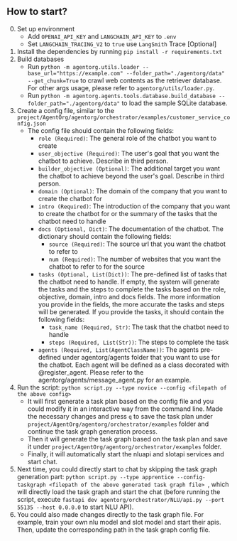 ## How to start?
0. Set up environment
    * Add `OPENAI_API_KEY` and `LANGCHAIN_API_KEY` to `.env`
    * Set `LANGCHAIN_TRACING_V2` to `true` use `LangSmith` Trace [Optional]
1. Install the dependencies by running `pip install -r requirements.txt`
2. Build databases
    * Run `python -m agentorg.utils.loader --base_url="https://example.com" --folder_path="./agentorg/data" --get_chunk=True` to crawl web contents as the retriever database. For other args usage, please refer to `agentorg/utils/loader.py`.
    * Run `python -m agentorg.agents.tools.database.build_database --folder_path="./agentorg/data"` to load the sample SQLite database.
3. Create a config file, similar to the `project/AgentOrg/agentorg/orchestrator/examples/customer_service_config.json`
    * The config file should contain the following fields:
        * `role (Required)`: The general role of the chatbot you want to create
        * `user_objective (Required)`: The user's goal that you want the chatbot to achieve. Describe in third person.
        * `builder_objective (Optional)`: The additional target you want the chatbot to achieve beyond the user's goal. Describe in third person.
        * `domain (Optional)`: The domain of the company that you want to create the chatbot for
        * `intro (Required)`: The introduction of the company that you want to create the chatbot for or the summary of the tasks that the chatbot need to handle
        * `docs (Optional, Dict)`: The documentation of the chatbot. The dictionary should contain the following fields:
            * `source (Required)`: The source url that you want the chatbot to refer to
            * `num (Required)`: The number of websites that you want the chatbot to refer to for the source
        * `tasks (Optional, List(Dict))`: The pre-defined list of tasks that the chatbot need to handle. If empty, the system will generate the tasks and the steps to complete the tasks based on the role, objective, domain, intro and docs fields. The more information you provide in the fields, the more accurate the tasks and steps will be generated. If you provide the tasks, it should contain the following fields:
            * `task_name (Required, Str)`: The task that the chatbot need to handle
            * `steps (Required, List(Str))`: The steps to complete the task
        * `agents (Required, List(AgentClassName))`: The agents pre-defined under agentorg/agents folder that you want to use for the chatbot. Each agent will be defined as a class decorated with @register_agent. Please refer to the agentorg/agents/message_agent.py for an example.
4. Run the script: `python script.py --type novice --config <filepath of the above config>`
    * It will first generate a task plan based on the config file and you could modify it in an interactive way from the command line. Made the necessary changes and press `q` to save the task plan under `project/AgentOrg/agentorg/orchestrator/examples` folder and continue the task graph generation process.
    * Then it will generate the task graph based on the task plan and save it under `project/AgentOrg/agentorg/orchestrator/examples` folder.
    * Finally, it will automatically start the nluapi and slotapi services and start chat.
5. Next time, you could directly start to chat by skipping the task graph generation part: `python script.py --type apprentice --config-taskgraph <filepath of the above generated task graph file> `, which will directly load the task graph and start the chat (before running the script, execute `fastapi dev agentorg/orchestrator/NLU/api.py --port 55135 --host 0.0.0.0` to start NLU API).
6. You could also made changes directly to the task graph file. For example, train your own nlu model and slot model and start their apis. Then, update the corresponding path in the task graph config file. 